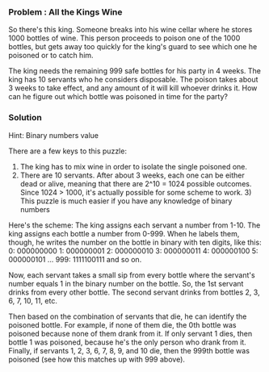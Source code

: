 ### Problem : All the Kings Wine

So there's this king. Someone breaks into his wine cellar where he stores 1000 bottles of wine. This person proceeds to poison one of the 1000 bottles, but gets away too quickly for the king's guard to see which one he poisoned or to catch him.

The king needs the remaining 999 safe bottles for his party in 4 weeks. The king has 10 servants who he considers disposable. The poison takes about 3 weeks to take effect, and any amount of it will kill whoever drinks it. How can he figure out which bottle was poisoned in time for the party?

### Solution 

Hint: Binary numbers value 

There are a few keys to this puzzle: 
1) The king has to mix wine in order to isolate the single poisoned one. 
2) There are 10 servants. 
After about 3 weeks, each one can be either dead or alive, meaning that there are 2^10 = 1024 possible outcomes. Since 1024 > 1000, it's actually possible for some scheme to work. 3) This puzzle is much easier if you have any knowledge of binary numbers

Here's the scheme: 
The king assigns each servant a number from 1-10. The king assigns each bottle a number from 0-999. When he labels them, though, he writes the number on the bottle in binary with ten digits, like this: 0: 000000000 1: 000000001 2: 000000010 3: 000000011 4: 000000100 5: 000000101 ... 999: 1111100111 and so on. 

Now, each servant takes a small sip from every bottle where the servant's number equals 1 in the binary number on the bottle. So, the 1st servant drinks from every other bottle. The second servant drinks from bottles 2, 3, 6, 7, 10, 11, etc.

Then based on the combination of servants that die, he can identify the poisoned bottle. For example, if none of them die, the 0th bottle was poisoned because none of them drank from it. If only servant 1 dies, then bottle 1 was poisoned, because he's the only person who drank from it. Finally, if servants 1, 2, 3, 6, 7, 8, 9, and 10 die, then the 999th bottle was poisoned (see how this matches up with 999 above).



